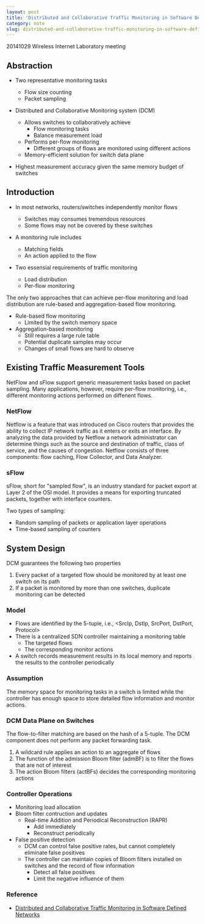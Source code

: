 ```yaml
---
layout: post
title: 'Distributed and Collaborative Traffic Monitoring in Software Defined Networks'
category: note
slug: distributed-and-collaborative-traffic-monitoring-in-software-defined-networks
---
```

20141029 Wireless Internet Laboratory meeting

## Abstraction

-  Two representative monitoring tasks
   -  Flow size counting
   -  Packet sampling

-  Distributed and Collaborative Monitoring system (DCM)
   -  Allows switches to collaboratively achieve
      -  Flow monitoring tasks
      -  Balance measurement load
   -  Performs per-flow monitoring
      -  Different groups of flows are monitored using different actions
   -  Memory-efficient solution for switch data plane

-  Highest measurement accuracy given the same memory budget of switches

## Introduction

-  In most networks, routers/switches independently monitor flows
   -  Switches may consumes tremendous resources
   -  Some flows may not be covered by these switches

-  A monitoring rule includes
   -  Matching fields
   -  An action applied to the flow

-  Two essensial requirements of traffic monitoring
   -  Load distribution
   -  Per-flow monitoring

The only two approaches that can achieve per-flow monitoring and load
distribution are rule-based and aggregation-based flow monitoring.

-  Rule-based flow monitoring
   -  Limited by the switch memory space
-  Aggregation-based monitoring
   -  Still requires a large rule table
   -  Potential duplicate samples may occur
   -  Changes of small flows are hard to observe

## Existing Traffic Measurement Tools

NetFlow and sFlow support generic measurement tasks based on packet sampling.
Many applications, however, require per-flow monitoring, i.e., different
monitoring actions performed on diffenent flows.

### NetFlow

Netflow is a feature that was introduced on Cisco routers that provides the
ability to collect IP network traffic as it enters or exits an interface. By
analyzing the data provided by Netflow a network administrator can determine
things such as the source and destination of traffic, class of service, and the
causes of congestion. Netflow consists of three components: flow caching, Flow
Collector, and Data Analyzer.

### sFlow

sFlow, short for "sampled flow", is an industry standard for packet export at
Layer 2 of the OSI model. It provides a means for exporting truncated packets,
together with interface counters.

Two types of sampling:

-  Random sampling of packets or application layer operations
-  Time-based sampling of counters

## System Design

DCM guarantees the following two properties

1. Every packet of a targeted flow should be monitored by at least one switch
   on its path
1. If a packet is monitored by more than one switches, duplicate monitoring can
   be detected

### Model

-  Flows are identified by the 5-tuple, i.e., <SrcIp, DstIp, SrcPort, DstPort,
   Protocol>
-  There is a centralized SDN controller maintaining a monitoring table
   -  The targeted flows
   -  The corresponding monitor actions
-  A switch records measurement results in its local memory and reports the
   results to the controller periodically

### Assumption

The memory space for monitoring tasks in a switch is limited while the
controller has enough space to store detailed flow information and monitor
actions.

### DCM Data Plane on Switches

The flow-to-filter matching are based on the hash of a 5-tuple. The DCM
component does not perform any packet forwarding task.

1. A wildcard rule applies an action to an aggregate of flows
1. The function of the admission Bloom filter (admBF) is to filter the flows
   that are not of interest
1. The action Bloom filters (actBFs) decides the corresponding monitoring
   actions

### Controller Operations

-  Monitoring load allocation
-  Bloom filter contruction and updates
   -  Real-time Addition and Periodical Reconstruction (RAPR)
      -  Add immediately
      -  Reconstruct periodically
-  False positive detection
   -  DCM can control false positive rates, but cannot completely eliminate
      false positives
   -  The controller can maintain copies of Bloom filters installed on switches
      and the record of flow information
      -  Detect all false positives
      -  Limit the negative influence of them

### Reference

-  [Distributed and Collaborative Traffic Monitoring in Software Defined Networks](http://conferences.sigcomm.org/sigcomm/2014/doc/slides/197.pdf)
